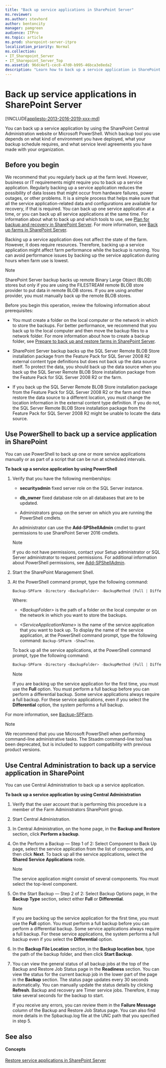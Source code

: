 ```yaml
---
title: "Back up service applications in SharePoint Server"
ms.reviewer: 
ms.author: stevhord
author: bentoncity
manager: pamgreen
audience: ITPro
ms.topic: article
ms.prod: sharepoint-server-itpro
localization_priority: Normal
ms.collection:
- IT_Sharepoint_Server
- IT_Sharepoint_Server_Top
ms.assetid: 96dc4ef1-cec8-47d0-b995-46bca3e8eda2
description: "Learn how to back up a service application in SharePoint Server."
---
```


# Back up service applications in SharePoint Server

[!INCLUDE[appliesto-2013-2016-2019-xxx-md](../includes/appliesto-2013-2016-2019-xxx-md.md)] 
  
You can back up a service application by using the SharePoint Central Administration website or Microsoft PowerShell. Which backup tool you use depends on what kind of environment you have deployed, what your backup schedule requires, and what service level agreements you have made with your organization.
  
    
## Before you begin
<a name="begin"> </a>

We recommend that you regularly back up at the farm level. However, business or IT requirements might require you to back up a service application. Regularly backing up a service application reduces the possibility of data losses that might occur from hardware failures, power outages, or other problems. It is a simple process that helps make sure that all the service application-related data and configurations are available for recovery, if that is required. You can back up one service application at a time, or you can back up all service applications at the same time. For information about what to back up and which tools to use, see [Plan for backup and recovery in SharePoint Server](backup-and-recovery-planning.md). For more information, see [Back up farms in SharePoint Server](back-up-a-farm.md).
  
Backing up a service application does not affect the state of the farm. However, it does require resources. Therefore, backing up a service application might affect farm performance while the backup is running. You can avoid performance issues by backing up the service application during hours when farm use is lowest.
  
> [!NOTE]
> SharePoint Server backup backs up remote Binary Large Object (BLOB) stores but only if you are using the FILESTREAM remote BLOB store provider to put data in remote BLOB stores. If you are using another provider, you must manually back up the remote BLOB stores. 
  
Before you begin this operation, review the following information about prerequisites:
  
- You must create a folder on the local computer or the network in which to store the backups. For better performance, we recommend that you back up to the local computer and then move the backup files to a network folder. For more information about how to create a backup folder, see [Prepare to back up and restore farms in SharePoint Server](prepare-to-back-up-and-restore.md).
    
- SharePoint Server backup backs up the SQL Server Remote BLOB Store installation package from the Feature Pack for SQL Server 2008 R2 external content type definitions but does not back up the data source itself. To protect the data, you should back up the data source when you back up the SQL Server Remote BLOB Store installation package from the Feature Pack for SQL Server 2008 R2 or the farm.
    
- If you back up the SQL Server Remote BLOB Store installation package from the Feature Pack for SQL Server 2008 R2 or the farm and then restore the data source to a different location, you must change the location information in the external content type definition. If you do not, the SQL Server Remote BLOB Store installation package from the Feature Pack for SQL Server 2008 R2 might be unable to locate the data source.
    
## Use PowerShell to back up a service application in SharePoint
<a name="proc1"> </a>

You can use PowerShell to back up one or more service applications manually or as part of a script that can be run at scheduled intervals. 
  
 **To back up a service application by using PowerShell**
  
1. Verify that you have the following memberships:
    
   - **securityadmin** fixed server role on the SQL Server instance. 
    
   - **db_owner** fixed database role on all databases that are to be updated. 
    
   - Administrators group on the server on which you are running the PowerShell cmdlets.
    
    An administrator can use the **Add-SPShellAdmin** cmdlet to grant permissions to use SharePoint Server 2016 cmdlets. 
    
    > [!NOTE]
    > If you do not have permissions, contact your Setup administrator or SQL Server administrator to request permissions. For additional information about PowerShell permissions, see [Add-SPShellAdmin](/powershell/module/sharepoint-server/Add-SPShellAdmin?view=sharepoint-ps). 
  
2. Start the SharePoint Management Shell.
    
3. At the PowerShell command prompt, type the following command:
    
   ```powershell
   Backup-SPFarm -Directory <BackupFolder> -BackupMethod {Full | Differential} -Item <ServiceApplicationName> [-Verbose]
   ```

    Where:
    
   -  _\<BackupFolder\>_ is the path of a folder on the local computer or on the network in which you want to store the backups. 
    
   -  _\<ServiceApplicationName\>_ is the name of the service application that you want to back up. To display the name of the service application, at the PowerShell command prompt, type the following command:  `Backup-SPFarm -ShowTree`.
    
    To back up all the service applications, at the PowerShell command prompt, type the following command:
    
   ```powershell
   Backup-SPFarm -Directory <BackupFolder> -BackupMethod {Full | Differential} -Item "Farm\Shared Services" [-Verbose]
   ```

    > [!NOTE]
    > If you are backing up the service application for the first time, you must use the **Full** option. You must perform a full backup before you can perform a differential backup. Some service applications always require a full backup. For these service applications, even if you select the **Differential** option, the system performs a full backup. 
  
For more information, see [Backup-SPFarm](/powershell/module/sharepoint-server/Backup-SPFarm?view=sharepoint-ps).
  
> [!NOTE]
> We recommend that you use Microsoft PowerShell when performing command-line administrative tasks. The Stsadm command-line tool has been deprecated, but is included to support compatibility with previous product versions. 
  
## Use Central Administration to back up a service application in SharePoint
<a name="proc2"> </a>

You can use Central Administration to back up a service application.
  
 **To back up a service application by using Central Administration**
  
1. Verify that the user account that is performing this procedure is a member of the Farm Administrators SharePoint group.
    
2. Start Central Administration.
    
3. In Central Administration, on the home page, in the **Backup and Restore** section, click **Perform a backup**.
    
4. On the Perform a Backup — Step 1 of 2: Select Component to Back Up page, select the service application from the list of components, and then click **Next**. To back up all the service applications, select the **Shared Service Applications** node. 
    
    > [!NOTE]
    > The service application might consist of several components. You must select the top-level component. 
  
5. On the Start Backup — Step 2 of 2: Select Backup Options page, in the **Backup Type** section, select either **Full** or **Differential**.
    
    > [!NOTE]
    > If you are backing up the service application for the first time, you must use the **Full** option. You must perform a full backup before you can perform a differential backup. Some service applications always require a full backup. For these service applications, the system performs a full backup even if you select the **Differential** option. 
  
6. In the **Backup File Location** section, in the **Backup location box**, type the path of the backup folder, and then click **Start Backup**.
    
7. You can view the general status of all backup jobs at the top of the Backup and Restore Job Status page in the **Readiness** section. You can view the status for the current backup job in the lower part of the page in the **Backup** section. The status page updates every 30 seconds automatically. You can manually update the status details by clicking **Refresh**. Backup and recovery are Timer service jobs. Therefore, it may take several seconds for the backup to start.
    
    If you receive any errors, you can review them in the **Failure Message** column of the Backup and Restore Job Status page. You can also find more details in the Spbackup.log file at the UNC path that you specified in step 5. 
    
## See also
<a name="proc2"> </a>

#### Concepts

[Restore service applications in SharePoint Server](restore-a-service-application.md)

